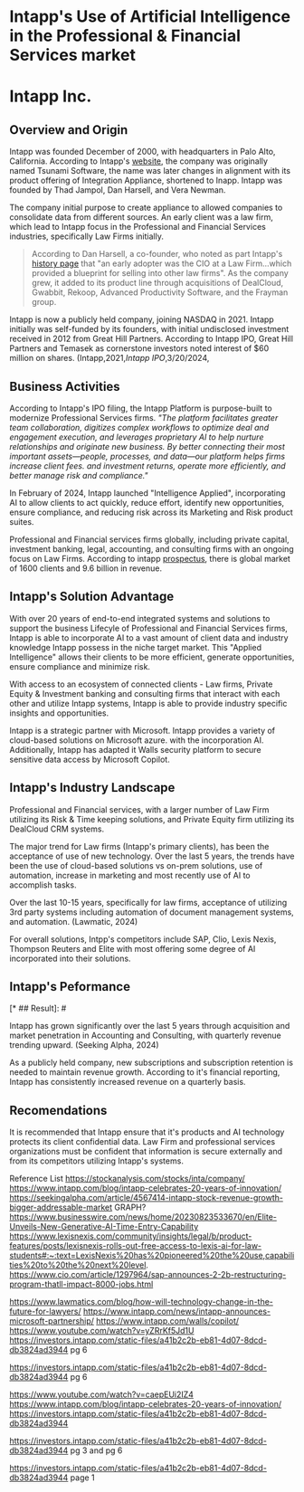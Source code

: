 [# TITLE]: #

<h1>Intapp's Use of Artificial Intelligence in the Professional & Financial Services market</h1>

[* ## Overview and Origin]: #

[* Name of company]: #

<h1>Intapp Inc.</h1>

<h2>Overview and Origin</h2>

[* ## When was the company incorporated?]: #
[* ## Who are the founders of the company?]: #

Intapp was founded December of 2000, with headquarters in Palo Alto, California. According to Intapp's [website](https://www.intapp.com/blog/intapp-celebrates-20-years-of-innovation/), the company was originally named Tsunami Software, the name was later changes in alignment with its product offering of Integration Appliance, shortened to Inapp.  Intapp was founded by Thad Jampol, Dan Harsell, and Vera Newman. 



[* How did the idea for the company (or project) come about?]: #

The company initial purpose to create appliance to allowed companies to consolidate data from different sources. An early client was a law firm, which lead to Intapp focus in the Professional and Financial Services industries, specifically Law Firms initially. 
> According to Dan Harsell, a co-founder, who noted as part Intapp's [history page](https://www.intapp.com/blog/intapps-history-cofounder-dan-harsell/) that "an early adopter was the CIO at a Law Firm...which provided a blueprint for selling into other law firms". As the company grew, it added to its product line through acquisitions of DealCloud, Gwabbit, Rekoop, Advanced Productivity Software, and the Frayman group. 


[* How is the company funded? How much funding have they received?]: #

Intapp is now a publicly held company, joining NASDAQ in 2021.  Intapp initially was self-funded by its founders, with initial undisclosed investment received in 2012 from Great Hill Partners. According to Intapp IPO, Great Hill Partners and Temasek as cornerstone investors noted interest of $60 million on shares. (Intapp,2021,*Intapp IPO*,3/20/2024,

[## Business Activities]: #

<h2>Business Activities</h2>

[* What specific problem is the company or project trying to solve?]: #

According to Intapp's IPO filing, the Intapp Platform is purpose-built to modernize Professional Services firms. *"The platform facilitates greater team collaboration, digitizes complex workflows to optimize deal and engagement execution, and leverages proprietary AI to help nurture relationships and originate new business. By better connecting their most important assets—people, processes, and data—our platform helps firms increase client fees.
and investment returns, operate more efficiently, and better manage risk and compliance."*

In February of 2024, Intapp launched "Intelligence Applied", incorporating AI to allow clients to act quickly, reduce effort, identify new opportunities, ensure compliance, and reducing risk across its Marketing and Risk product suites.

[* Who is the company's intended customer? Is there any information about the market size of this set of customers?]: #
[* Is there any information about the market size of this set of customers?]: #

Professional and Financial services firms globally, including private capital, investment banking, legal, accounting, and consulting firms with an ongoing focus on Law Firms.  According to intapp [prospectus](https://investors.intapp.com/static-files/a41b2c2b-eb81-4d07-8dcd-db3824ad3944), there is global market of 1600 clients and 9.6 billion in revenue.


<h2>Intapp's Solution Advantage</h2>

[* What solution does this company offer that their competitors do not or cannot offer? (What is the unfair advantage they utilize?)]: #

With over 20 years of end-to-end integrated systems and solutions to support the business Lifecyle of Professional and Financial Services firms, Intapp is able to incorporate AI to a vast amount of client data and industry knowledge Intapp possess in the niche target market. This "Applied Intelligence" allows their clients to be more efficient, generate opportunities, ensure compliance and minimize risk. 

With access to an ecosystem of connected clients - Law firms, Private Equity & Investment banking and consulting firms that interact with each other and utilize Intapp systems, Intapp is able to provide industry specific insights and opportunities.

 [* Which technologies are they currently using, and how are they implementing them? This may take a little bit of sleuthing&mdash;you may want to search the company’s engineering blog or use sites like Stackshare to find this information.]: #

Intapp is a strategic partner with Microsoft. Intapp provides a variety of cloud-based solutions on Microsoft azure. with the incorporation AI. Additionally, Intapp has adapted it Walls security platform to secure sensitive data access by Microsoft Copilot.

<h2>Intapp's Industry Landscape</h2>

[* ## Landscape]: #

[* ## What field is teh company in?]: #

Professional and Financial services, with a larger number of Law Firm utilizing its Risk & Time keeping solutions, and Private Equity firm utilizing its DealCloud CRM systems. 


[* What have been the major trends and innovations of this field over the last 5&ndash;10 years?]: #

The major trend for Law firms (Intapp's primary clients), has been the acceptance of use of new technology.  Over the last 5 years, the trends have been the use of cloud-based solutions vs on-prem solutions, use of automation, increase in marketing and most recently use of AI to accomplish tasks. 

Over the last 10-15 years, specifically for law firms, acceptance of utilizing 3rd party systems including automation of document management systems, and automation. (Lawmatic, 2024)

[* What are the other major companies in this field?]: #

For overall solutions, Intpp's competitors include SAP, Clio, Lexis Nexis, Thompson Reuters and Elite with most offering some degree of AI incorporated into their solutions.


<h2>Intapp's Peformance</h2>
[* ## Result]: #

[* What has been the business impact of this company so far?]: #

Intapp has grown significantly over the last 5 years through acquisition and market penetration in Accounting and Consulting, with quarterly revenue trending upward. (Seeking Alpha, 2024)


[* What are some of the core metrics that companies in this field use to measure success? How is your company performing based on these metrics?]: #

As a publicly held company, new subscriptions and subscription retention is needed to maintain revenue growth. According to it's financial reporting, Intapp has consistently increased revenue on a quarterly basis.

[* How i. our company performing relative to competitors in the same field?]: #

[* ## Recommendations]: #

<h2>Recomendations</h2>

[* If you were to advise the company, what products or services would you suggest they offer? This could be something that a competitor offers, or use your imagination!)]: #
[* Why do you think that offering this product or service would benefit the company?]: #
[* What technologies would this additional product or service utilize?]: #
[* Why are these technologies appropriate for your solution?]: #

It is recommended that Intapp ensure that it's products and AI technology protects its client confidential data. Law Firm and professional services organizations must be confident that information is secure externally and from its competitors utilizing Intapp's systems. 


Reference List
https://stockanalysis.com/stocks/inta/company/
https://www.intapp.com/blog/intapp-celebrates-20-years-of-innovation/
https://seekingalpha.com/article/4567414-intapp-stock-revenue-growth-bigger-addressable-market   GRAPH?
https://www.businesswire.com/news/home/20230823533670/en/Elite-Unveils-New-Generative-AI-Time-Entry-Capability
https://www.lexisnexis.com/community/insights/legal/b/product-features/posts/lexisnexis-rolls-out-free-access-to-lexis-ai-for-law-students#:~:text=LexisNexis%20has%20pioneered%20the%20use,capabilities%20to%20the%20next%20level.
https://www.cio.com/article/1297964/sap-announces-2-2b-restructuring-program-thatll-impact-8000-jobs.html

https://www.lawmatics.com/blog/how-will-technology-change-in-the-future-for-lawyers/
https://www.intapp.com/news/intapp-announces-microsoft-partnership/
https://www.intapp.com/walls/copilot/
https://www.youtube.com/watch?v=yZRrKf5Jd1U
https://investors.intapp.com/static-files/a41b2c2b-eb81-4d07-8dcd-db3824ad3944 pg 6




https://investors.intapp.com/static-files/a41b2c2b-eb81-4d07-8dcd-db3824ad3944 pg 6

https://www.youtube.com/watch?v=caepEUi2IZ4
https://www.intapp.com/blog/intapp-celebrates-20-years-of-innovation/
https://investors.intapp.com/static-files/a41b2c2b-eb81-4d07-8dcd-db3824ad3944

https://investors.intapp.com/static-files/a41b2c2b-eb81-4d07-8dcd-db3824ad3944 pg 3 and pg 6

https://investors.intapp.com/static-files/a41b2c2b-eb81-4d07-8dcd-db3824ad3944   page 1

